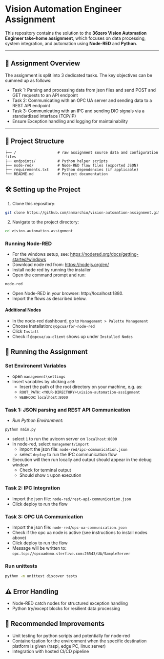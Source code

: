 # Vision Automation Engineer Assignment  

This repository contains the solution to the **36zero Vision Automation Engineer take-home assignment**, which focuses on data processing, system integration, and automation using **Node-RED** and **Python**.

---

## 🚀 **Assignment Overview**
The assignment is split into 3 dedicated tasks. The key objectives can be summed up as follows:  
- Task 1: Parsing and processing data from json files and send POST and GET requests to an API endpoint
- Task 2: Communicating with an OPC UA server and sending data to a REST API endpoint
- Task 3: Communicating with an IPC and sending DIO signals via a standardized interface (TCP/IP)
- Ensure Exception handling and logging for maintainability  

---

## 📁 **Project Structure**
```plaintext
├── /                   # raw assignment source data and configuration files
├── endpoints/          # Python helper scripts
├── node-red/           # Node-RED flow files (exported JSON)
├── requirements.txt    # Python dependencies (if applicable)
└── README.md           # Project documentation
```

## 🛠 **Setting up the Project**

1. Clone this repository:
```bash
git clone https://github.com/anmarchio/vision-automation-assignment.git
```

2. Navigate to the project directory:
```bash
cd vision-automation-assignment
```

### Running Node-RED

* For the windows setup, see: https://nodered.org/docs/getting-started/windows
* Download node red from: https://nodejs.org/en/
* Install node red by running the installer
* Open the command prompt and run:
```bash
node-red
```

* Open Node-RED in your browser: http://localhost:1880.
* Import the flows as described below.

#### Additional Nodes

* In the node-red dashboard, go to `Management > Palette Management`
* Choose Installation: `@opcua/for-node-red`
* Click `Install`
* Check if `@opcua/ua-client` shows up under `Installed Nodes`

## 📡 **Running the Assignment**

### Set Environemt Variables

* open `management\settings`
* Insert variables by clicking `add`:
  * Insert the path of the root directory on your machine, e.g. as: 
  * `ROOT_PATH`: `<YOUR-DIRECTORY>\vision-automation-assignment`
  * `WEBHOOK`: `localhost:8000`

### Task 1: JSON parsing and REST API Communication

* *Run Python Environment:* 
```bash
python main.py
``` 
* select `1` to run the uvicorn server on `localhost:8000`
* In node-red, select `management/import`
  * import the json file: `node-red/ipc-communication.json`
  * select `deploy` to run the IPC communication flow
* Execution will then run locally and output should appear in the debug window
  * Check for terminal output
  * Should show `1` upon execution

### Task 2: IPC Integration
* Import the json file: `node-red/rest-api-communication.json` 
* Click deploy to run the flow

### Task 3: OPC UA Communication
* Import the json file: `node-red/opc-ua-communication.json` 
* Check if the opc ua node is active (see instructions to install nodes above)
* Click deploy to run the flow
* Message will be written to: `opc.tcp://opcuademo.sterfive.com:26543/UA/SampleServer` 

### Run unittests
```bash
python -m unittest discover tests
```

## ⚠️ Error Handling
* Node-RED catch nodes for structured exception handling
* Python try/except blocks for resilient data processing

## 📝 **Recommended Improvements**
* Unit testing for python scripts and potentially for node-red
* Containerization for the environment when the specific destination platform is given (raspi, edge PC, linux server)
* Integration with hosted CI/CD pipeline